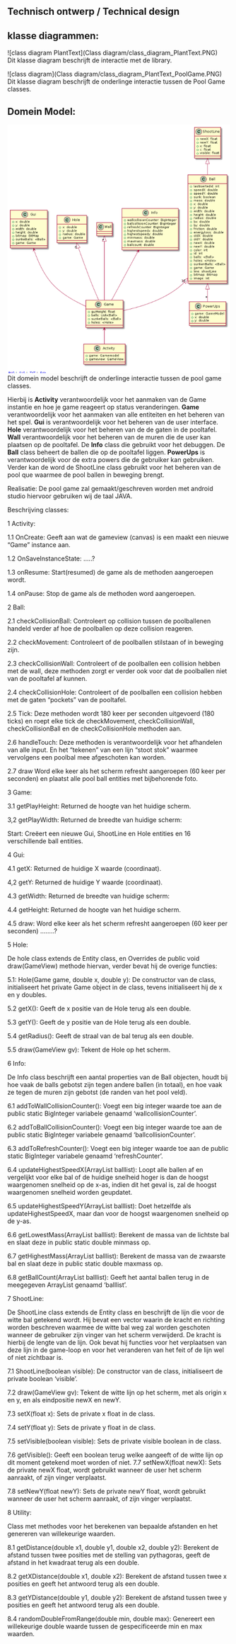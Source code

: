 ## Technisch ontwerp / Technical design
## klasse diagrammen:
![class diagram PlantText](Class diagram/class_diagram_PlantText.PNG)  
Dit klasse diagram beschrijft de interactie met de library. 


![class diagram](Class diagram/class_diagram_PlantText_PoolGame.PNG)  
Dit klasse diagram beschrijft de onderlinge interactie tussen de Pool Game classes.
## Domein Model:
![Domein model](DomeinModel/Domein_Model_PlantText_.png)  
Dit domein model beschrijft de onderlinge interactie tussen de pool game classes.

Hierbij is **Activity** verantwoordelijk voor het aanmaken van de Game instantie en hoe je game reageert op status veranderingen.
**Game** verantwoordelijk voor het aanmaken van alle entiteiten en het beheren van het spel. 
**Gui** is verantwoordelijk voor het beheren van de user interface.
**Hole** verantwoordelijk voor het beheren van de de gaten in de pooltafel. 
**Wall** verantwoordelijk voor het beheren van de muren die de user kan plaatsen op de pooltafel. 
De **Info** class die gebruikt voor het debuggen. 
De **Ball** class beheert de ballen die op de pooltafel liggen.
**PowerUps** is verantwoordelijk voor de extra powers die de gebruiker kan gebruiken. Verder kan de word de ShootLine class gebruikt voor het beheren van de pool que waarmee de pool ballen in beweging brengt.


Realisatie:
De pool game zal gemaakt/geschreven worden met android studio hiervoor gebruiken wij de taal JAVA. 



Beschrijving classes:

1 Activity:

1.1 OnCreate:
Geeft aan wat de gameview (canvas) is een maakt een nieuwe “Game” instance aan.

1.2 OnSaveInstanceState:
…..?

1.3 onResume:
Start(resumed) de game als de methoden aangeroepen wordt.

1.4 onPause:
Stop de game als de methoden word aangeroepen.


2 Ball:

2.1 checkCollisionBall:
Controleert op collision tussen de poolballenen handeld verder af hoe de poolballen op deze collision reageren.

2.2 checkMovement:
Controleert of de poolballen stilstaan of in beweging zijn.

2.3 checkCollisionWall:
Controleert of de poolballen een collision hebben met de wall, deze methoden zorgt er verder ook voor dat de poolballen niet van de pooltafel af kunnen.

2.4 checkCollisionHole:
Controleert of de poolballen een collision hebben met de gaten “pockets” van de pooltafel. 

2.5 Tick:
Deze methoden wordt 180 keer per seconden uitgevoerd (180 ticks) en roept elke tick de checkMovement, checkCollisionWall, checkCollisionBall en de checkCollisionHole methoden aan.

2.6 handleTouch:
Deze methoden is verantwoordelijk voor het afhandelen van alle input. En het “tekenen” van een lijn “stoot stok” waarmee vervolgens een poolbal mee afgeschoten kan worden.

2.7 draw
Word elke keer als het scherm refresht aangeroepen (60 keer per seconden) en plaatst alle pool ball entities met bijbehorende foto.

3 Game:

3.1  getPlayHeight:
Returned de hoogte van het huidige scherm.

3,2 getPlayWidth:
Returned de breedte van huidige scherm:

Start:
Creëert een nieuwe Gui, ShootLine en Hole entities en 16 verschillende ball entities.

4 Gui:

4.1 getX:
Returned de huidige X waarde (coordinaat).

4,2 getY:
Returned de huidige Y waarde (coordinaat).

4.3 getWidth:
Returned de breedte van huidige scherm:

4.4 getHeight:
Returned de hoogte van het huidige scherm.

4.5 draw:
Word elke keer als het scherm refresht aangeroepen (60 keer per seconden) 
……..?











5 Hole:

De hole class extends de Entity class, en Overrides de public void draw(GameView) methode hiervan, verder bevat hij de overige functies:

5.1: Hole(Game game, double x, double y):
De constructor van de class, initialiseert het private Game object in de class, 
tevens initialiseert hij de x en y doubles.

5.2 getX():
Geeft de x positie van de Hole terug als een double.

5.3 getY():
Geeft de y positie van de Hole terug als een double.

5.4 getRadius():
Geeft de straal van de bal terug als een double.

5.5 draw(GameView gv):
Tekent de Hole op het scherm.

6 Info:

De Info class beschrijft een aantal properties van de Ball objecten, houdt bij hoe vaak de balls gebotst zijn tegen andere ballen (in totaal), en hoe vaak ze tegen de muren zijn gebotst (de randen van het pool veld).

6.1 addToWallCollisionCounter():
Voegt een big integer waarde toe aan de public static BigInteger variabele genaamd ‘wallcollisionCounter’.

6.2 addToBallCollisionCounter():
Voegt een big integer waarde toe aan de public static BigInteger variabele genaamd ‘ballcollisionCounter’.

6.3 addToRefreshCounter():
Voegt een big integer waarde toe aan de public static BigInteger variabele genaamd ‘refreshCounter’.

6.4 updateHighestSpeedX(ArrayList<Ball> balllist):
Loopt alle ballen af en vergelijkt voor elke bal of de huidige snelheid hoger is dan de hoogst waargenomen snelheid op de x-as, indien dit het geval is, zal de hoogst waargenomen snelheid worden geupdatet.

6.5 updateHighestSpeedY(ArrayList<Ball> balllist):
Doet hetzelfde als updateHighestSpeedX, maar dan voor de hoogst waargenomen snelheid op de y-as.

6.6 getLowestMass(ArrayList<Ball> balllist):
Berekent de massa van de lichtste bal en slaat deze in public static double minmass op.

6.7 getHighestMass(ArrayList<Ball> balllist):
Berekent de massa van de zwaarste bal en slaat deze in public static double maxmass op.

6.8 getBallCount(ArrayList<Ball> balllist):
Geeft het aantal ballen terug in de meegegeven ArrayList<Ball> genaamd ‘balllist’.

7 ShootLine:

De ShootLine class extends de Entity class en beschrijft de lijn die voor de witte bal getekend wordt.
Hij bevat een vector waarin de kracht en richting worden beschreven waarmee de witte bal weg zal worden geschoten wanneer de gebruiker zijn vinger van het scherm verwijderd. 
De kracht is hierbij de lengte van de lijn.
Ook bevat hij functies voor het verplaatsen van deze lijn in de game-loop en voor het veranderen van het feit of de lijn wel of niet zichtbaar is.

7.1 ShootLine(boolean visible):
De constructor van de class, initialiseert de private boolean ‘visible’.

7.2 draw(GameView gv):
Tekent de witte lijn op het scherm, met als origin x en y, en als eindpositie newX en newY.

7.3 setX(float x):
Sets de private x float in de class.

7.4 setY(float y):
Sets de private y float in de class.

7.5 setVisible(boolean visible):
Sets de private visible boolean in de class.

7.6 getVisible():
Geeft een boolean terug welke aangeeft of de witte lijn op dit moment getekend moet worden of niet.
7.7 setNewX(float newX):
Sets de private newX float, wordt gebruikt wanneer de user het scherm aanraakt, of zijn vinger verplaatst.

7.8 setNewY(float newY):
Sets de private newY float, wordt gebruikt wanneer de user het scherm aanraakt, of zijn vinger verplaatst.

8 Utility:

Class met methodes voor het berekenen van bepaalde afstanden en het genereren van willekeurige waarden.

8.1 getDistance(double x1, double y1, double x2, double y2):
Berekent de afstand tussen twee posities met de stelling van pythagoras, geeft de afstand in het kwadraat terug als een double.

8.2 getXDistance(double x1, double x2):
Berekent de afstand tussen twee x posities en geeft het antwoord terug als een double.

8.3 getYDistance(double y1, double y2):
Berekent de afstand tussen twee y posities en geeft het antwoord terug als een double.

8.4 randomDoubleFromRange(double min, double max):
Genereert een willekeurige double waarde tussen de gespecificeerde min en max waarden.







